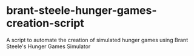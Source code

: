 # brant-steele-hunger-games-creation-script
A script to automate the creation of simulated hunger games using Brant Steele's Hunger Games Simulator
